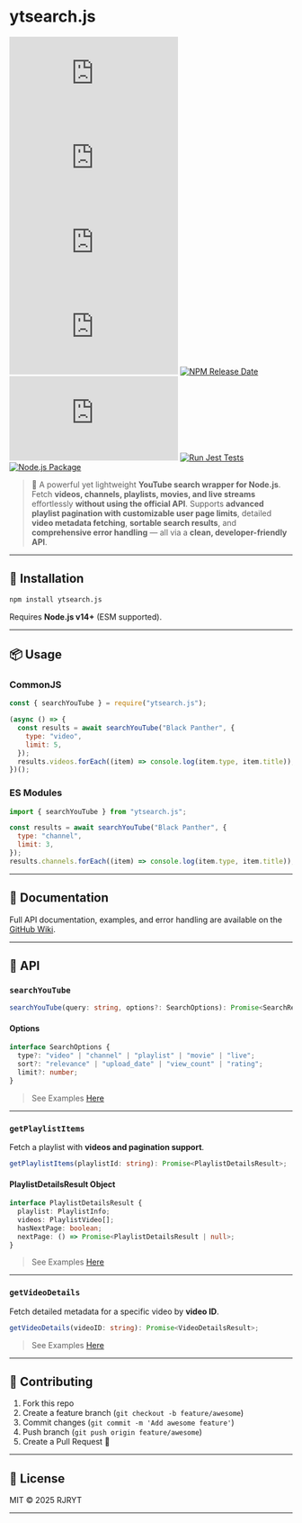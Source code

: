 # ytsearch.js

[![NPM Version][npm-version-image]][npm-url]
[![NPM Downloads][npm-downloads-image]][npm-downloads-url]
[![NPM Install Size][npm-install-size-image]][npm-install-size-url]
[![NPM License][npm-license]][npm-url]
[![NPM Release Date][npm-last-update]][npm-url]
[![NPM Type Definitions][npm-ts-support]][npm-url]
[![Run Jest Tests][github-actions-test-image]][github-actions-test-url]
[![Node.js Package][github-actions-npm-publish-image]][github-actions-npm-publish-url]

> 🔎 A powerful yet lightweight **YouTube search wrapper for Node.js**. Fetch **videos, channels, playlists, movies, and live streams** effortlessly **without using the official API**. Supports **advanced playlist pagination with customizable user page limits**, detailed **video metadata fetching**, **sortable search results**, and **comprehensive error handling** — all via a **clean, developer-friendly API**.

---

## 🚀 Installation

```bash
npm install ytsearch.js
```

Requires **Node.js v14+** (ESM supported).

---

## 📦 Usage

### CommonJS

```js
const { searchYouTube } = require("ytsearch.js");

(async () => {
  const results = await searchYouTube("Black Panther", {
    type: "video",
    limit: 5,
  });
  results.videos.forEach((item) => console.log(item.type, item.title));
})();
```

### ES Modules

```js
import { searchYouTube } from "ytsearch.js";

const results = await searchYouTube("Black Panther", {
  type: "channel",
  limit: 3,
});
results.channels.forEach((item) => console.log(item.type, item.title));
```

---

## 📑 Documentation

Full API documentation, examples, and error handling are available on the [GitHub Wiki](https://github.com/RJRYT/ytsearch.js/wiki).

---

## 📑 API

### `searchYouTube`

```ts
searchYouTube(query: string, options?: SearchOptions): Promise<SearchResult>;
```

#### Options

```ts
interface SearchOptions {
  type?: "video" | "channel" | "playlist" | "movie" | "live";
  sort?: "relevance" | "upload_date" | "view_count" | "rating";
  limit?: number;
}
```

> See Examples [Here](https://github.com/RJRYT/ytsearch.js/wiki/Examples)

---

### `getPlaylistItems`

Fetch a playlist with **videos and pagination support**.

```ts
getPlaylistItems(playlistId: string): Promise<PlaylistDetailsResult>;
```

#### PlaylistDetailsResult Object

```ts
interface PlaylistDetailsResult {
  playlist: PlaylistInfo;
  videos: PlaylistVideo[];
  hasNextPage: boolean;
  nextPage: () => Promise<PlaylistDetailsResult | null>;
}
```

> See Examples [Here](https://github.com/RJRYT/ytsearch.js/wiki/Examples)

---

### `getVideoDetails`

Fetch detailed metadata for a specific video by **video ID**.

```ts
getVideoDetails(videoID: string): Promise<VideoDetailsResult>;
```

> See Examples [Here](https://github.com/RJRYT/ytsearch.js/wiki/Examples)

---

## 🤝 Contributing

1. Fork this repo
2. Create a feature branch (`git checkout -b feature/awesome`)
3. Commit changes (`git commit -m 'Add awesome feature'`)
4. Push branch (`git push origin feature/awesome`)
5. Create a Pull Request 🚀

---

## 📜 License

MIT © 2025 RJRYT

---

[npm-downloads-image]: https://badgen.net/npm/dm/ytsearch.js
[npm-downloads-url]: https://npmcharts.com/compare/ytsearch.js?minimal=true
[npm-install-size-image]: https://badgen.net/packagephobia/install/ytsearch.js
[npm-install-size-url]: https://packagephobia.com/result?p=ytsearch.js
[npm-url]: https://npmjs.org/package/ytsearch.js
[npm-version-image]: https://badgen.net/npm/v/ytsearch.js
[npm-license]: https://img.shields.io/npm/l/ytsearch.js
[npm-last-update]: https://img.shields.io/npm/last-update/ytsearch.js/latest?label=NPM%20Release%20Date
[npm-ts-support]: https://img.shields.io/npm/types/ytsearch.js
[github-actions-test-image]: https://github.com/RJRYT/ytsearch.js/actions/workflows/test.yml/badge.svg?branch=main
[github-actions-test-url]: https://github.com/RJRYT/ytsearch.js/actions/workflows/test.yml
[github-actions-npm-publish-image]: https://github.com/RJRYT/ytsearch.js/actions/workflows/npm-publish.yml/badge.svg
[github-actions-npm-publish-url]: https://github.com/RJRYT/ytsearch.js/actions/workflows/npm-publish.yml
